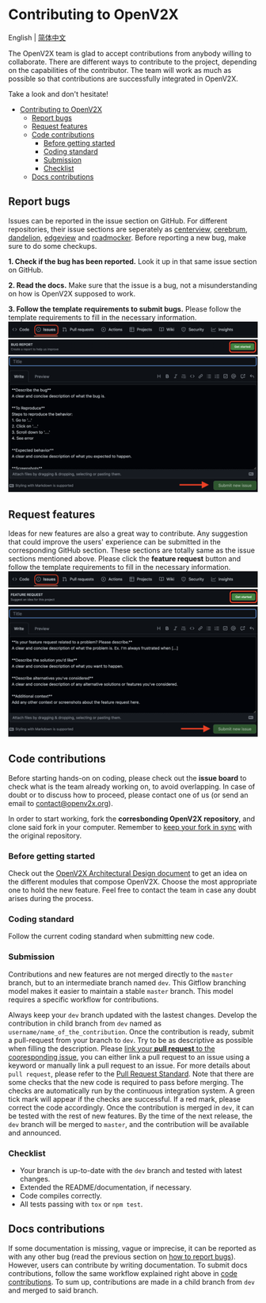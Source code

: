 # Contributing to OpenV2X

English | [简体中文](./v2x_contribution-zh_CN.md)

The OpenV2X team is glad to accept contributions from anybody willing to collaborate. There are
different ways to contribute to the project, depending on the capabilities of the contributor. The
team will work as much as possible so that contributions are successfully integrated in OpenV2X.

Take a look and don't hesitate!

- [Contributing to OpenV2X](#contributing-to-openv2x)
  - [Report bugs](#report-bugs)
  - [Request features](#request-features)
  - [Code contributions](#code-contributions)
    - [Before getting started](#before-getting-started)
    - [Coding standard](#coding-standard)
    - [Submission](#submission)
    - [Checklist](#checklist)
  - [Docs contributions](#docs-contributions)

## Report bugs

Issues can be reported in the issue section on GitHub. For different repositories, their issue
sections are seperately as [centerview](https://github.com/open-v2x/centerview/issues),
[cerebrum](https://github.com/open-v2x/cerebrum/issues),
[dandelion](https://github.com/open-v2x/dandelion/issues),
[edgeview](https://github.com/open-v2x/edgeview/issues) and
[roadmocker](https://github.com/open-v2x/roadmocker/issues). Before reporting a new bug, make sure
to do some checkups.

**1. Check if the bug has been reported.** Look it up in that same issue section on GitHub.

**2. Read the docs.** Make sure that the issue is a bug, not a misunderstanding on how is OpenV2X
supposed to work.

**3. Follow the template requirements to submit bugs.** Please follow the template requirements to
fill in the necessary information. ![](images/issues_button.png) ![](images/bug_report_button.png)
![](images/bug_report_template.png)

## Request features

Ideas for new features are also a great way to contribute. Any suggestion that could improve the
users' experience can be submitted in the corresponding GitHub section. These sections are totally
same as the issue sections mentioned above. Please click the **feature request** button and follow
the template requirements to fill in the necessary information. ![](images/issues_button.png)
![](images/feature_request_button.png) ![](images/feature_request_template.png)

## Code contributions

Before starting hands-on on coding, please check out the **issue board** to check what is the team
already working on, to avoid overlapping. In case of doubt or to discuss how to proceed, please
contact one of us (or send an email to contact@openv2x.org).

In order to start working, fork the **corresbonding OpenV2X repository**, and clone said fork in
your computer. Remember to
[keep your fork in sync](https://docs.github.com/en/enterprise/2.13/user/articles/syncing-a-fork)
with the original repository.

### Before getting started

Check out the [OpenV2X Architectural Design document](v2x-1.0.126-architectural-design.md) to get an
idea on the different modules that compose OpenV2X. Choose the most appropriate one to hold the new
feature. Feel free to contact the team in case any doubt arises during the process.

### Coding standard

Follow the current coding standard when submitting new code.

### Submission

Contributions and new features are not merged directly to the `master` branch, but to an
intermediate branch named `dev`. This Gitflow branching model makes it easier to maintain a stable
`master` branch. This model requires a specific workflow for contributions.

Always keep your `dev` branch updated with the lastest changes. Develop the contribution in child
branch from `dev` named as `username/name_of_the_contribution`. Once the contribution is ready,
submit a pull-request from your branch to `dev`. Try to be as descriptive as possible when filling
the description. Please
[link your **pull request** to the cooresponding
issue](https://docs.github.com/en/issues/tracking-your-work-with-issues/linking-a-pull-request-to-an-issue),
you can either link a pull request to an issue using a keyword or manually link a pull request to an
issue. For more details about `pull request`, please refer to the
[Pull Request Standard](./v2x_pull_request_standard-zh_CN.md). Note that there are some checks that
the new code is required to pass before merging. The checks are automatically run by the continuous
integration system. A green tick mark will appear if the checks are successful. If a red mark,
please correct the code accordingly. Once the contribution is merged in `dev`, it can be tested with
the rest of new features. By the time of the next release, the `dev` branch will be merged to
`master`, and the contribution will be available and announced.

### Checklist

- Your branch is up-to-date with the `dev` branch and tested with latest changes.
- Extended the README/documentation, if necessary.
- Code compiles correctly.
- All tests passing with `tox` or `npm test`.

## Docs contributions

If some documentation is missing, vague or imprecise, it can be reported as with any other bug (read
the previous section on [how to report bugs](#report-bugs)). However, users can contribute by
writing documentation. To submit docs contributions, follow the same workflow explained right above
in [code contributions](#code-contributions). To sum up, contributions are made in a child branch
from `dev` and merged to said branch.
